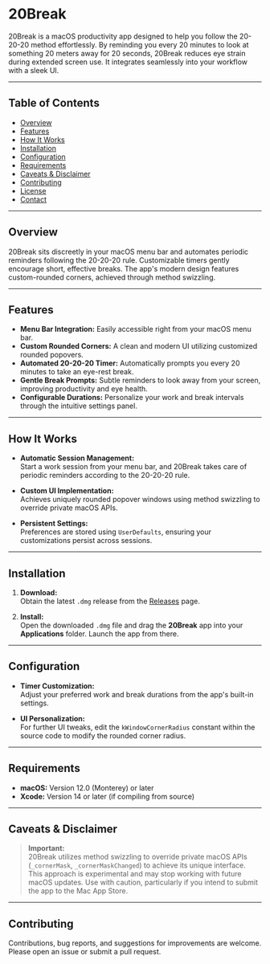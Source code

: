 # 20Break

20Break is a macOS productivity app designed to help you follow the 20-20-20 method effortlessly. By reminding you every 20 minutes to look at something 20 meters away for 20 seconds, 20Break reduces eye strain during extended screen use. It integrates seamlessly into your workflow with a sleek UI.

---

## Table of Contents

- [Overview](#overview)
- [Features](#features)
- [How It Works](#how-it-works)
- [Installation](#installation)
- [Configuration](#configuration)
- [Requirements](#requirements)
- [Caveats & Disclaimer](#caveats--disclaimer)
- [Contributing](#contributing)
- [License](#license)
- [Contact](#contact)

---

## Overview

20Break sits discreetly in your macOS menu bar and automates periodic reminders following the 20-20-20 rule. Customizable timers gently encourage short, effective breaks. The app's modern design features custom-rounded corners, achieved through method swizzling.

---

## Features

- **Menu Bar Integration:** Easily accessible right from your macOS menu bar.
- **Custom Rounded Corners:** A clean and modern UI utilizing customized rounded popovers.
- **Automated 20-20-20 Timer:** Automatically prompts you every 20 minutes to take an eye-rest break.
- **Gentle Break Prompts:** Subtle reminders to look away from your screen, improving productivity and eye health.
- **Configurable Durations:** Personalize your work and break intervals through the intuitive settings panel.

---

## How It Works

- **Automatic Session Management:**  
  Start a work session from your menu bar, and 20Break takes care of periodic reminders according to the 20-20-20 rule.
  
- **Custom UI Implementation:**  
  Achieves uniquely rounded popover windows using method swizzling to override private macOS APIs.

- **Persistent Settings:**  
  Preferences are stored using `UserDefaults`, ensuring your customizations persist across sessions.

---

## Installation

1. **Download:**  
   Obtain the latest `.dmg` release from the [Releases](https://github.com/boramerts/20Break/releases) page.

2. **Install:**  
   Open the downloaded `.dmg` file and drag the **20Break** app into your **Applications** folder. Launch the app from there.

---

## Configuration

- **Timer Customization:**  
  Adjust your preferred work and break durations from the app's built-in settings.

- **UI Personalization:**  
  For further UI tweaks, edit the `kWindowCornerRadius` constant within the source code to modify the rounded corner radius.

---

## Requirements

- **macOS:** Version 12.0 (Monterey) or later  
- **Xcode:** Version 14 or later (if compiling from source)

---

## Caveats & Disclaimer

> **Important:**  
> 20Break utilizes method swizzling to override private macOS APIs (`_cornerMask`, `_cornerMaskChanged`) to achieve its unique interface. This approach is experimental and may stop working with future macOS updates. Use with caution, particularly if you intend to submit the app to the Mac App Store.

---

## Contributing

Contributions, bug reports, and suggestions for improvements are welcome. Please open an issue or submit a pull request.

